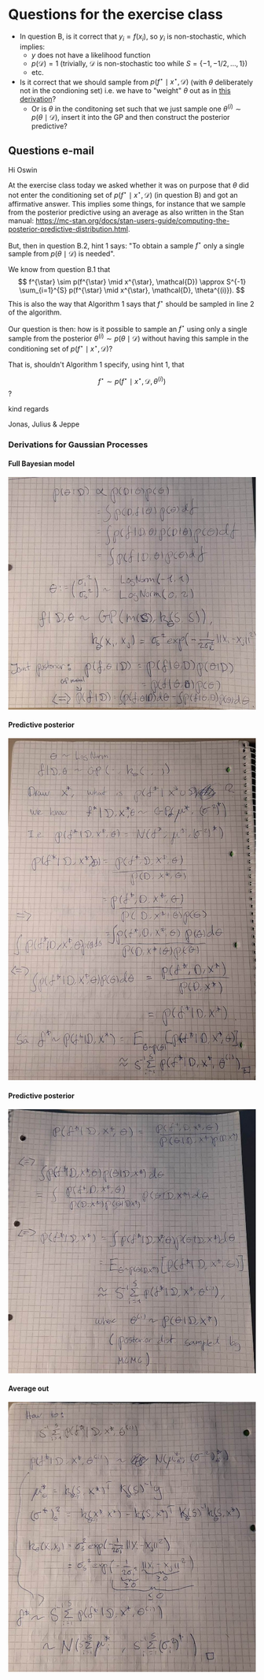 # Questions for the exercise class

- In question B, is it correct that $y_i = f(x_i)$, so $y_i$ is non-stochastic, which implies:
  - $y$ does not have a likelihood function
  - $p(\mathcal{D}) = 1$ (trivially, $\mathcal{D}$ is non-stochastic too while $S = \{-1, -1/2, \ldots, 1\}$)
  - etc.
- Is it correct that we should sample from $p(f^{\star} \mid x^{\star}, \mathcal{D})$ (with $\theta$ deliberately not in the condioning set) i.e. we have to "weight" $\theta$ out as in [this derivation](#predictive-posterior)?
  - Or is $\theta$ in the conditoning set such that we just sample one $\theta^{(i)} \sim p(\theta \mid \mathcal{D})$, insert it into the GP and then construct the posterior predictive?

## Questions e-mail

Hi Oswin

At the exercise class today we asked whether it was on purpose that
$\theta$ did not enter the conditioning set of $p(f^{\star} \mid x^{\star}, \mathcal{D})$ (in question B) and got an affirmative answer.
This implies some things, for instance that we sample from the posterior predictive using an average as also written in the Stan manual: <https://mc-stan.org/docs/stan-users-guide/computing-the-posterior-predictive-distribution.html>.

But, then in question B.2, hint 1 says:
"To obtain a sample $f^{\star}$ only a single sample from $p(\theta \mid \mathcal{D})$ is needed".

We know from question B.1 that
$$
f^{\star} \sim p(f^{\star} \mid x^{\star}, \mathcal{D}) \approx S^{-1} \sum_{i=1}^{S} p(f^{\star} \mid x^{\star}, \mathcal{D}, \theta^{(i)}).
$$
This is also the way that Algorithm 1 says that $f^{\star}$ should be sampled in line 2 of the algorithm.

Our question is then: how is it possible to sample an $f^{\star}$ using only a single sample from the posterior $\theta^{(i)} \sim p(\theta \mid \mathcal{D})$ without having this sample in the conditioning set of $p(f^{\star} \mid x^{\star}, \mathcal{D})$?

That is, shouldn't Algorithm 1 specify, using hint 1, that

$$
f^{\star} \sim p(f^{\star} \mid x^{\star}, \mathcal{D}, \theta^{(i)})
$$
?

kind regards

Jonas, Julius & Jeppe

### Derivations for Gaussian Processes

#### Full Bayesian model

![Deriv1](figs/derivations/deriv1.jpg)

#### Predictive posterior

![Deriv2](figs/derivations/deriv2.jpg)

#### Predictive posterior

![Deriv3](figs/derivations/deriv3.jpg)

#### Average out

![Deriv4](figs/derivations/deriv4.jpg)
